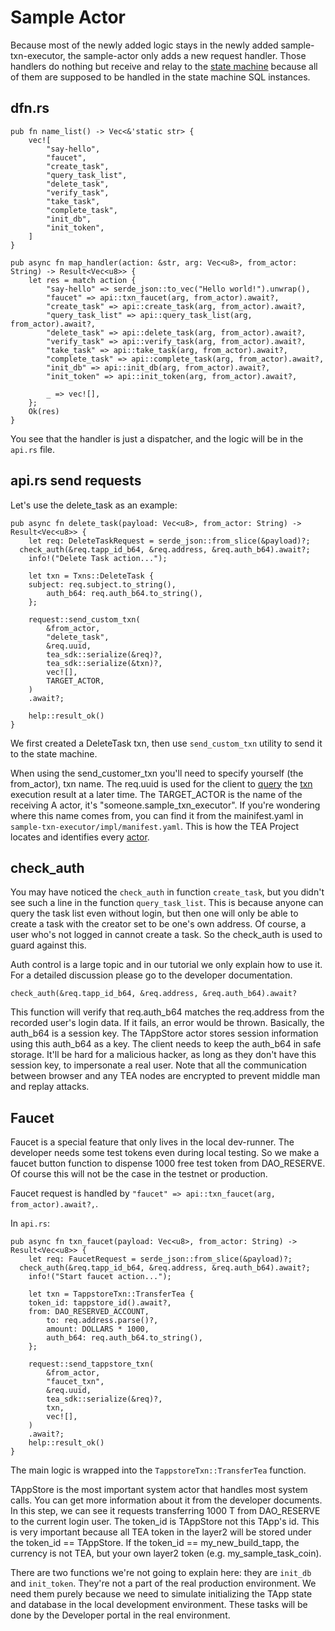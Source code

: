 # Sample Actor
Because most of the newly added logic stays in the newly added sample-txn-executor, the sample-actor only adds a new request handler. Those handlers do nothing but receive and relay to the [state machine](../../../z_glossary/state_machine.md)  because all of them are supposed to be handled in the state machine SQL instances.

## dfn.rs
```
pub fn name_list() -> Vec<&'static str> {
	vec![
		"say-hello",
		"faucet",
		"create_task",
		"query_task_list",
		"delete_task",
		"verify_task",
		"take_task",
		"complete_task",
		"init_db",
		"init_token",
	]
}

pub async fn map_handler(action: &str, arg: Vec<u8>, from_actor: String) -> Result<Vec<u8>> {
	let res = match action {
		"say-hello" => serde_json::to_vec("Hello world!").unwrap(),
		"faucet" => api::txn_faucet(arg, from_actor).await?,
		"create_task" => api::create_task(arg, from_actor).await?,
		"query_task_list" => api::query_task_list(arg, from_actor).await?,
		"delete_task" => api::delete_task(arg, from_actor).await?,
		"verify_task" => api::verify_task(arg, from_actor).await?,
		"take_task" => api::take_task(arg, from_actor).await?,
		"complete_task" => api::complete_task(arg, from_actor).await?,
		"init_db" => api::init_db(arg, from_actor).await?,
		"init_token" => api::init_token(arg, from_actor).await?,

		_ => vec![],
	};
	Ok(res)
}
```

You see that the handler is just a dispatcher, and the logic will be in the `api.rs` file.

## api.rs send requests

Let's use the delete_task as an example:

```
pub async fn delete_task(payload: Vec<u8>, from_actor: String) -> Result<Vec<u8>> {
	let req: DeleteTaskRequest = serde_json::from_slice(&payload)?;
  check_auth(&req.tapp_id_b64, &req.address, &req.auth_b64).await?;
	info!("Delete Task action...");

	let txn = Txns::DeleteTask {
    subject: req.subject.to_string(),
		auth_b64: req.auth_b64.to_string(),
	};

	request::send_custom_txn(
		&from_actor,
		"delete_task",
		&req.uuid,
		tea_sdk::serialize(&req)?,
		tea_sdk::serialize(&txn)?,
		vec![],
		TARGET_ACTOR,
	)
	.await?;

	help::result_ok()
}
```

We first created a DeleteTask txn, then use `send_custom_txn` utility to send it to the state machine.

When using the send_customer_txn you'll need to specify yourself (the from_actor), txn name. The req.uuid is used for the client to [query](../../../z_glossary/queries.md) the [txn](../../../z_glossary/txn.md) execution result at a later time. The TARGET_ACTOR is the name of the receiving A actor, it's "someone.sample_txn_executor". If you're wondering where this name comes from, you can find it from the mainifest.yaml in `sample-txn-executor/impl/manifest.yaml`. This is how the TEA Project locates and identifies every [actor](../../../z_glossary/actor.md).

## check_auth

You may have noticed the `check_auth` in function `create_task`, but you didn't see such a line in the function `query_task_list`. This is because anyone can query the task list even without login, but then one will only be able to create a task with the creator set to be one's own address. Of course, a user who's not logged in cannot create a task. So the check_auth is used to guard against this.

Auth control is a large topic and in our tutorial we only explain how to use it. For a detailed discussion please go to the developer documentation.

`check_auth(&req.tapp_id_b64, &req.address, &req.auth_b64).await?`

This function will verify that req.auth_b64 matches the req.address from the recorded user's login data. If it fails, an error would be thrown. Basically, the auth_b64 is a session key. The TAppStore actor stores session information using this auth_b64 as a key. The client needs to keep the auth_b64 in safe storage. It'll be hard for a malicious hacker, as long as they don't have this session key, to impersonate a real user. Note that all the communication between browser and any TEA nodes are encrypted to prevent middle man and replay attacks.

## Faucet

Faucet is a special feature that only lives in the local dev-runner. The developer needs some test tokens even during local testing. So we make a faucet button function to dispense 1000 free test token from DAO_RESERVE. Of course this will not be the case in the testnet or production.

Faucet request is handled by `"faucet" => api::txn_faucet(arg, from_actor).await?,`.

In `api.rs`:

```
pub async fn txn_faucet(payload: Vec<u8>, from_actor: String) -> Result<Vec<u8>> {
	let req: FaucetRequest = serde_json::from_slice(&payload)?;
  check_auth(&req.tapp_id_b64, &req.address, &req.auth_b64).await?;
	info!("Start faucet action...");

	let txn = TappstoreTxn::TransferTea {
    token_id: tappstore_id().await?,
    from: DAO_RESERVED_ACCOUNT,
		to: req.address.parse()?,
		amount: DOLLARS * 1000,
		auth_b64: req.auth_b64.to_string(),
	};

	request::send_tappstore_txn(
		&from_actor,
		"faucet_txn",
		&req.uuid,
		tea_sdk::serialize(&req)?,
		txn,
		vec![],
	)
	.await?;
	help::result_ok()
}
```

The main logic is wrapped into the `TappstoreTxn::TransferTea` function. 

TAppStore is the most important system actor that handles most system calls. You can get more information about it from the developer documents. In this step, we can see it requests transferring 1000 T from DAO_RESERVE to the current login user. The token_id is TAppStore not this TApp's id. This is very important because all TEA token in the layer2 will be stored under the token_id == TAppStore. If the token_id == my_new_build_tapp, the currency is not TEA, but your own layer2 token (e.g. my_sample_task_coin). 

There are two functions we're not going to explain here: they are `init_db` and `init_token`. They're not a part of the real production environment. We need them purely because we need to simulate initializing the TApp state and database in the local development environment. These tasks will be done by the Developer portal in the real environment. 








